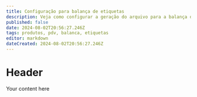 ```yaml
---
title: Configuração para balança de etiquetas
description: Veja como configurar a geração do arquivo para a balança de etiquetas.
published: false
date: 2024-08-02T20:56:27.246Z
tags: produtos, pdv, balanca, etiquetas
editor: markdown
dateCreated: 2024-08-02T20:56:27.246Z
---
```


# Header
Your content here